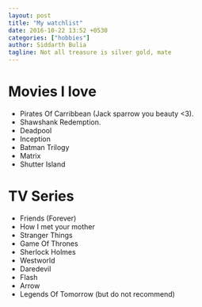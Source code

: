 ```yaml
---
layout: post
title: "My watchlist"
date: 2016-10-22 13:52 +0530
categories: ["hobbies"]
author: Siddarth Bulia
tagline: Not all treasure is silver gold, mate
---
```


# Movies I love
- Pirates Of Carribbean (Jack sparrow you beauty <3).
- Shawshank Redemption.
- Deadpool
- Inception
- Batman Trilogy
- Matrix
- Shutter Island


# TV Series
- Friends (Forever)
- How I met your mother
- Stranger Things
- Game Of Thrones
- Sherlock Holmes
- Westworld
- Daredevil
- Flash
- Arrow
- Legends Of Tomorrow (but do not recommend)
